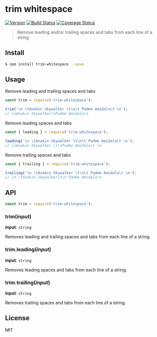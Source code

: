# trim whitespace

[![Version][npm-image]][npm-url]
[![Build Status][travis-image]][travis-url]
[![Coverage Status][coveralls-image]][coveralls-url]

> Remove leading and/or trailing spaces and tabs from each line of a string

## Install
```bash
$ npm install trim-whitespace --save
```

## Usage

Remove leading and trailing spaces and tabs
```javascript
const trim = require('trim-whitespace');

trim('\n \tAnakin Skywalker \t\n\t Padme Amidala\t \n');
// \nAnakin Skywalker\nPadme Amidala\n
```

Remove leading spaces and tabs
```javascript
const { leading } = require('trim-whitespace');

leading('\n \tAnakin Skywalker \t\n\t Padme Amidala\t \n');
// \nAnakin Skywalker \t\nPadme Amidala\t \n
```

Remove trailing spaces and tabs
```javascript
const { trailing } = require('trim-whitespace');

trailing('\n \tAnakin Skywalker \t\n\t Padme Amidala\t \n');
// \n \tAnakin Skywalker\n\t Padme Amidala\n
```

## API

```javascript
const trim = require('trim-whitespace');
```

### trim(_input_)

__input__: `string`

Removes leading and trailing spaces and tabs from each line of a string.

### trim.leading(_input_)

__input__: `string`

Removes leading spaces and tabs from each line of a string.

### trim.trailing(_input_)

__input__: `string`

Removes trailing spaces and tabs from each line of a string.

## License

MIT

[npm-image]: https://img.shields.io/npm/v/trim-whitespace.svg
[npm-url]: https://www.npmjs.com/package/trim-whitespace
[travis-image]: https://travis-ci.org/bcmarinacci/trim-whitespace.svg?branch=master
[travis-url]: https://travis-ci.org/bcmarinacci/trim-whitespace
[coveralls-image]: https://coveralls.io/repos/github/bcmarinacci/trim-whitespace/badge.svg?branch=master
[coveralls-url]: https://coveralls.io/github/bcmarinacci/trim-whitespace?branch=master
